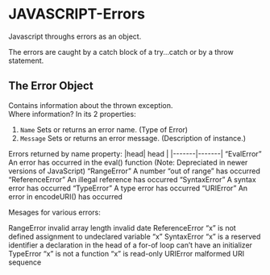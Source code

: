# JAVASCRIPT-Errors
Javascript throughs errors as an object. </br>

The errors are caught by a catch block of a try...catch or by a throw statement. </br>

## The Error Object
Contains information about the thrown exception. </br>
Where information? In its 2 properties:  </br>

1. `Name` Sets or returns an error name. (Type of Error)  </br>
2. `Message` Sets or returns an error message. (Description of instance.)  </br>

Errors returned by name property:
|head| head |
|-------|-------|
  “EvalError” An error has occurred in the eval() function (Note: Depreciated in newer versions of JavaScript)
  “RangeError” A number “out of range” has occurred
  “ReferenceError” An illegal reference has occurred
  “SyntaxError” A syntax error has occurred
  “TypeError” A type error has occurred
  “URIError” An error in encodeURI() has occurred

Mesages for various errors:

RangeError
  invalid array length
  invalid date
ReferenceError
  “x” is not defined
  assignment to undeclared variable “x”
SyntaxError
  “x” is a reserved identifier
  a declaration in the head of a for-of loop can’t have an initializer
TypeError
  “x” is not a function
  “x” is read-only
URIError
  malformed URI sequence
